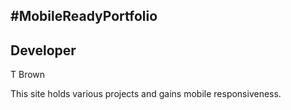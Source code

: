 
#MobileReadyPortfolio
-------------

Developer
-------------

T Brown

This site holds various projects and gains mobile responsiveness.
